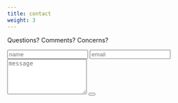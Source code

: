 ```yaml
---
title: contact
weight: 3
---
```

Questions? Comments? Concerns?

<form id="contact-form"
  action="https://formspree.io/f/xqkgpllv"
  method="POST"
>
    <input type="text" class="input" name="name" placeholder="name" onfocus="this.placeholder = ''" onblur="this.placeholder = 'name'">
	<input type="email" name="email" class="input" placeholder="email" onfocus="this.placeholder = ''" onblur="this.placeholder = 'email'">
    <textarea type="textarea" rows="5" name="message" class="input" placeholder="message" onfocus="this.placeholder = ''" onblur="this.placeholder = 'message'"></textarea>
    <button type="submit" id="contact-form-button" value="-_-" class="btn"></button>
    <p id="contact-form-status"></p>
</form>

<!-- Place this script at the end of the body tag -->

<script>
  window.addEventListener("DOMContentLoaded", function() {

  	console.log("enter function");

    // get the form elements defined in your form HTML above
    
    var form = document.getElementById("contact-form");
    var button = document.getElementById("contact-form-button");
    var status = document.getElementById("contact-form-status");

    // Success and Error functions for after the form is submitted
    
    function success() {
      form.reset();
      status.innerHTML = "Thanks!";
      console.log("step 1");
    }

    function error() {
      status.innerHTML = "Fill out all fields!";
    }

    // handle the form submission event

    form.addEventListener("submit", function(ev) {
      ev.preventDefault();
      console.log("step 2");
      var data = new FormData(form);
      console.log("step 3");
      ajax(form.method, form.action, data, success, error);
    });
  });
  
  // helper function for sending an AJAX request

  function ajax(method, url, data, success, error) {
    var xhr = new XMLHttpRequest();
    xhr.open(method, url);
    xhr.setRequestHeader("Accept", "application/json");
    xhr.onreadystatechange = function() {
      if (xhr.readyState !== XMLHttpRequest.DONE) return;
      if (xhr.status === 200) {
        success(xhr.response, xhr.responseType);
      } else {
        error(xhr.status, xhr.response, xhr.responseType);
      }
    };
    xhr.send(data);
  }
</script>